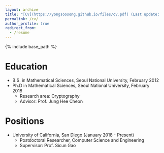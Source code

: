 ```yaml
---
layout: archive
title: "[CV](https://yongsoosong.github.io/files/cv.pdf) (Last update: 2018-10-26)"
permalink: /cv/
author_profile: true
redirect_from:
  - /resume
---
```


{% include base_path %}

Education
======
* B.S. in Mathematical Sciences, Seoul National University, February 2012
* Ph.D in Mathematical Sciences, Seoul National University, February 2018
  * Research area: Cryptography
  * Advisor: Prof. Jung Hee Cheon

Positions
======
* University of California, San Diego (January 2018 - Present)
  * Postdoctoral Researcher, Computer Science and Engineering
  * Supervisor: Prof. Sicun Gao
  